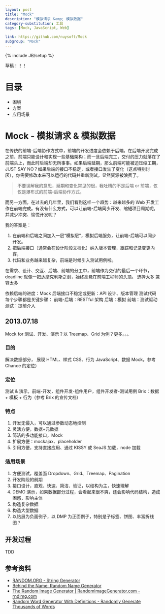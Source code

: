 ```yaml
---
layout: post
title: "Mock"
description: "模拟请求 &amp; 模拟数据"
category-substitution: 工具
tags: [Mock, JavaScript, Web]

link: https://github.com/nuysoft/Mock
subgroup: "Mock"
---
```

{% include JB/setup %}

草稿！！！

# 目录

* 困境
* 方案
* 应用场景


# Mock - 模拟请求 & 模拟数据

在传统的前端-后端协作方式中，前端的开发进度会依赖于后端。在后端开发完成之前，前端只能设计和实现一些基础架构；而一旦后端完工，交付的压力就落在了前端头上，而此时后端却无所事事。如果后端延期，那么前端可能被迫压缩工期，JUST SAY NO？如果后端的接口不稳定，或者接口发生了变化（这点特别讨厌），你需要修改本来可以运行的代码并重新测试。显然资源被浪费了。

> 不要误解我的意思，延期和变化常见的很，我吐槽的不是后端 or 前端，仅仅是瀑布式的前端-后端协作方式。

而另一方面，在过去的几年里，我们看到这样一个趋势：越来越多的 Web 开发工作在前端完成。有没有什么方式，可以让前端-后端同步开发、缩短项目周期呢，并减少冲突、愉悦开发呢？

我的答案是：
1. 在前端和后端之间加入一层“模拟层”，模拟后端服务，让前端-后端可以同步开发。
2. 把后端接口（通常会在设计阶段文档化）纳入版本管理，跟踪和记录变更内容，
3. 代码和业务越来越复杂，前端是时候引入测试用例啦。

在需求、设计、交互、后端、前端的分工中，前端作为交付的最后一个环节，deadline 就像一把达摩克利斯之剑，始终高悬在前端工程师的头顶。
    选择太多
    兼容太多

依赖后端的进度：Mock
后端接口不稳定或更新：API 设计、版本管理
测试代码
每个步骤都是关键步骤：
    前端-后端：RESTful 架构 
    后端：模拟
    前端：测试驱动
    测试：提前介入

## 2013.07.18
Mock for 测试、开发、演示？以 Treemap、Grid 为例？更多。。。

### 目的
解决数据部分，
展现 HTML、样式 CSS、行为 JavaScript、数据 Mock，参考 Chance 的定位）

### 定位
测试 & 演示，前端-开发，组件开发-组件用户，组件开发者-测试用例
Brix：数据 + 模板 + 行为（参考 Brix 的宣传文档）

### 特点
1. 开发无侵入，可以通过参数动态地控制
2. 灵活方便，数据+元数据
3. 简洁的多功能接口，Mock
4. 扩展方便：mockajax、placeholder
5. 引用方便，支持直接应用、通过 KISSY 或 SeaJS 加载，node 加载

### 适用场景
1. 方便测试，覆盖面
  Dropdown、Grid、Treemap、Pagination
2. 开发阶段的前期
3. 接口设计，直观、快速、简洁、验证，以结构为主，快速理解
4. DEMO 演示，如果数据部分过程，会看起来很不爽，还会影响代码结构，造成困惑，影响主体
5. 构造复杂数据
6. 构造大型数据
7. 以钻展为负面例子，以 DMP 为正面例子，特别是子标签、饼图、丰富折线图？

## 开发过程

TDD


## 参考资料
* [RANDOM.ORG - String Generator](http://www.random.org/strings/)
* [Behind the Name: Random Name Generator](http://www.behindthename.com/random/)
* [The Random Image Generator | RandomImageGenerator.com - rndimg.com](http://rndimg.com/default.aspx)
* [Random Word Generator With Definitions - Randomly Generate Thousands of Words](http://www.wordgenerator.net/random-word-generator.php)


